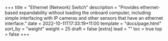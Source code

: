 +++
title = "Ethernet (Network) Switch"
description = "Provides ethernet-based expandability without loading the onboard computer, including simple interfacing with IP cameras and other sensors that have an ethernet interface."
date = 2022-10-11T17:33:19+11:00
template = "docs/page.html"
sort_by = "weight"
weight = 25
draft = false
[extra]
lead = ""
toc = true
top = false
+++